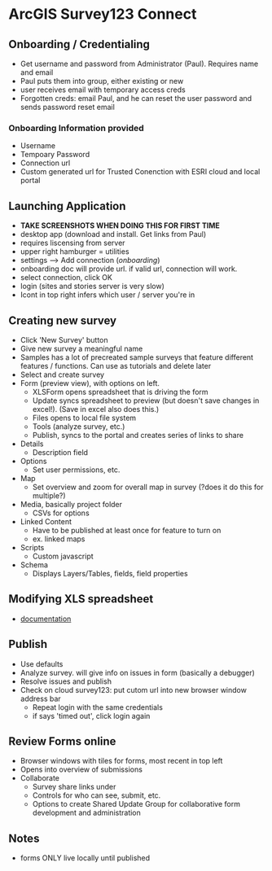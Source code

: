 # ArcGIS Survey123 Connect

## Onboarding / Credentialing
- Get username and password from Administrator (Paul).  Requires name and email
- Paul puts them into group, either existing or new
- user receives email with temporary access creds
- Forgotten creds: email Paul, and he can reset the user password and sends password reset email

### Onboarding Information provided
- Username
- Tempoary Password
- Connection url
- Custom generated url for Trusted Conenction with ESRI cloud and local portal

## Launching Application
- **TAKE SCREENSHOTS WHEN DOING THIS FOR FIRST TIME**
- desktop app (download and install.  Get links from Paul)
- requires liscensing from server
- upper right hamburger = utilities
- settings --> Add connection (*onboarding*)
- onboarding doc will provide url. if valid url, connection will work.
- select connection, click OK
- login (sites and stories server is very slow)
- Icont in top right infers which user / server you're in

## Creating new survey
- Click 'New Survey' button
- Give new survey a meaningful name
- Samples has a lot of precreated sample surveys that feature different features / functions.  Can use as tutorials and delete later
- Select and create survey
- Form (preview view), with options on left.
    - XLSForm opens spreadsheet that is driving the form
    - Update syncs spreadsheet to preview (but doesn't save changes in excel!). (Save in excel also does this.)
    - Files opens to local file system
    - Tools (analyze survey, etc.)
    - Publish, syncs to the portal and creates series of links to share
- Details
    - Description field
- Options
    - Set user permissions, etc.
- Map
    - Set overview and zoom for overall map in survey (?does it do this for multiple?)
- Media, basically project folder
    - CSVs for options
- Linked Content
    - Have to be published at least once for feature to turn on
    - ex. linked maps
- Scripts
    - Custom javascript
- Schema
    - Displays Layers/Tables, fields, field properties 

## Modifying XLS spreadsheet
- [documentation](https://doc.arcgis.com/en/survey123/desktop/create-surveys/xlsformessentials.htm)


## Publish
- Use defaults
- Analyze survey.  will give info on issues in form (basically a debugger)
- Resolve issues and publish
- Check on cloud survey123: put cutom url into new browser window address bar 
    - Repeat login with the same credentials
    - if says 'timed out', click login again

## Review Forms online
- Browser windows with tiles for forms, most recent in top left
- Opens into overview of submissions
- Collaborate
    - Survey share links under 
    - Controls for who can see, submit, etc.
    - Options to create Shared Update Group for collaborative form development and administration 

## Notes
- forms ONLY live locally until published